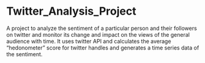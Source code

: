 # Twitter_Analysis_Project

A project to analyze the sentiment of a particular person and their followers on twitter and
monitor its change and impact on the views of the general audience with time. It uses
twitter API and calculates the average “hedonometer” score for twitter handles and
generates a time series data of the sentiment.
